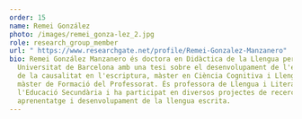 ```yaml
---
order: 15
name: Remei González
photo: /images/remei_gonza-lez_2.jpg
role: research_group_member
url: " https://www.researchgate.net/profile/Remei-Gonzalez-Manzanero"
bio: Remei González Manzanero és doctora en Didàctica de la Llengua per la
  Universitat de Barcelona amb una tesi sobre el desenvolupament de l'expressió
  de la causalitat en l'escriptura, màster en Ciència Cognitiva i Llenguatge i
  màster de Formació del Professorat. És professora de Llengua i Literatura a
  l'Educació Secundària i ha participat en diversos projectes de recerca sobre
  aprenentatge i desenvolupament de la llengua escrita.
---
```

